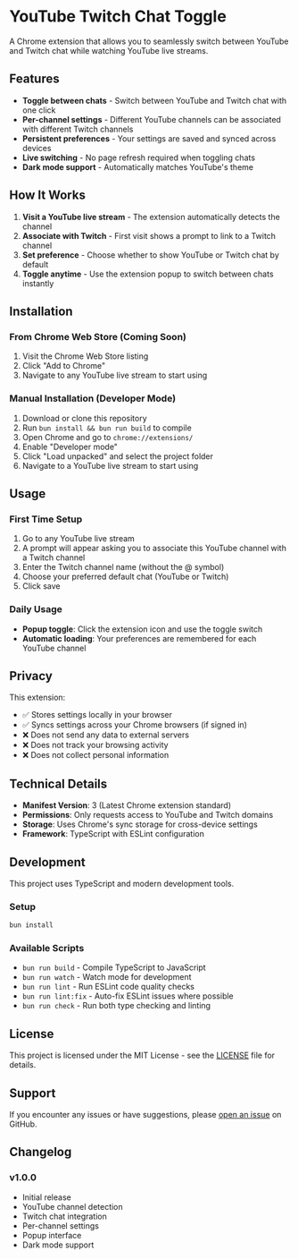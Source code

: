 # YouTube Twitch Chat Toggle

A Chrome extension that allows you to seamlessly switch between YouTube and Twitch chat while watching YouTube live streams.

## Features

-   **Toggle between chats** - Switch between YouTube and Twitch chat with one click
-   **Per-channel settings** - Different YouTube channels can be associated with different Twitch channels
-   **Persistent preferences** - Your settings are saved and synced across devices
-   **Live switching** - No page refresh required when toggling chats
-   **Dark mode support** - Automatically matches YouTube's theme

## How It Works

1. **Visit a YouTube live stream** - The extension automatically detects the channel
2. **Associate with Twitch** - First visit shows a prompt to link to a Twitch channel
3. **Set preference** - Choose whether to show YouTube or Twitch chat by default
4. **Toggle anytime** - Use the extension popup to switch between chats instantly

## Installation

### From Chrome Web Store (Coming Soon)

1. Visit the Chrome Web Store listing
2. Click "Add to Chrome"
3. Navigate to any YouTube live stream to start using

### Manual Installation (Developer Mode)

1. Download or clone this repository
2. Run `bun install && bun run build` to compile
3. Open Chrome and go to `chrome://extensions/`
4. Enable "Developer mode"
5. Click "Load unpacked" and select the project folder
6. Navigate to a YouTube live stream to start using

## Usage

### First Time Setup

1. Go to any YouTube live stream
2. A prompt will appear asking you to associate this YouTube channel with a Twitch channel
3. Enter the Twitch channel name (without the @ symbol)
4. Choose your preferred default chat (YouTube or Twitch)
5. Click save

### Daily Usage

-   **Popup toggle**: Click the extension icon and use the toggle switch
-   **Automatic loading**: Your preferences are remembered for each YouTube channel

## Privacy

This extension:

-   ✅ Stores settings locally in your browser
-   ✅ Syncs settings across your Chrome browsers (if signed in)
-   ❌ Does not send any data to external servers
-   ❌ Does not track your browsing activity
-   ❌ Does not collect personal information

## Technical Details

-   **Manifest Version**: 3 (Latest Chrome extension standard)
-   **Permissions**: Only requests access to YouTube and Twitch domains
-   **Storage**: Uses Chrome's sync storage for cross-device settings
-   **Framework**: TypeScript with ESLint configuration

## Development

This project uses TypeScript and modern development tools.

### Setup

```bash
bun install
```

### Available Scripts

-   `bun run build` - Compile TypeScript to JavaScript
-   `bun run watch` - Watch mode for development
-   `bun run lint` - Run ESLint code quality checks
-   `bun run lint:fix` - Auto-fix ESLint issues where possible
-   `bun run check` - Run both type checking and linting

## License

This project is licensed under the MIT License - see the [LICENSE](LICENSE) file for details.

## Support

If you encounter any issues or have suggestions, please [open an issue](https://github.com/Mkeefeus/yt-twitch-chat-toggle/issues) on GitHub.

## Changelog

### v1.0.0

-   Initial release
-   YouTube channel detection
-   Twitch chat integration
-   Per-channel settings
-   Popup interface
-   Dark mode support

